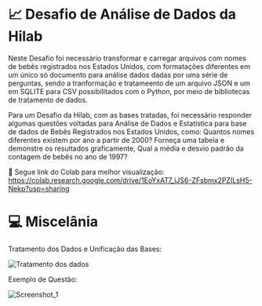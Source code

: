 # :chart_with_upwards_trend:  Desafio de Análise de Dados da Hilab

Neste Desafio foi necessário transformar e carregar arquivos com nomes de bebês registrados nos Estados Unidos, com formatações diferentes em um único só documento para análise dados dadas por uma série de perguntas, sendo a tranformação e tratameento de um arquivo JSON e um em SQLITE para CSV possibilitados com o Python, por meio de bibliotecas de tratamento de dados.

Para um Desafio da Hilab, com as bases tratadas, foi necessário responder algumas questões voltadas para Análise de Dados e Estatística para base de dados de Bebês Registrados nos Estados Unidos, como: Quantos nomes diferentes existem por ano a partir de 2000? Forneça uma tabela e demonstre os resultados graficamente, Qual a média e desvio padrão da contagem de bebês no ano de 1997?

:bookmark_tabs: Segue link do Colab para melhor visualização: https://colab.research.google.com/drive/1EoYxAT7_iJS6-ZFsbmx2PZILsH5-Nekp?usp=sharing

# 💻 Miscelânia

Tratamento dos Dados e Unificação das Bases:

![Tratamento dos dados](https://user-images.githubusercontent.com/93956726/216775807-f0aa8e8b-1752-4a91-a547-3935f125dc4e.png)


Exemplo de Questão:

![Screenshot_1](https://user-images.githubusercontent.com/93956726/216775847-adf8384a-e37f-43e3-9a42-260d57d1fa1f.png)



